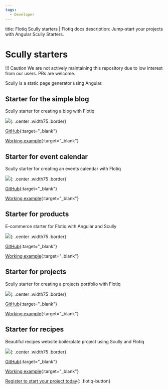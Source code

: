 ```yaml
---
tags:
  - Developer
---
```


title: Flotiq Scully starters | Flotiq docs
description: Jump-start your projects with Angular Scully Starters.

# Scully starters

!!! Caution
    We are not actively maintaining this repository due to low interest from our users. PRs are welcome.

Scully is a static page generator using Angular.

## Starter for the simple blog

Scully starter for creating a blog with Flotiq

![](images/scully/flotiq-starter-blogposts.png){: .center .width75 .border}

[GitHub](https://github.com/flotiq/scully-blog-starter){:target="_blank"}

[Working example](https://thirsty-hoover-9327b3.netlify.app/){:target="_blank"}

## Starter for event calendar

Scully starter for creating an events calendar with Flotiq

![](images/scully/home.png){: .center .width75 .border}

[GitHub](https://github.com/flotiq/scully-event-calendar-starter){:target="_blank"}

[Working example](https://awesome-sammet-8accee.netlify.app/){:target="_blank"}

## Starter for products

E-commerce starter for Flotiq with Angular and Scully

![](images/scully/flotiq-starter-products.png){: .center .width75 .border}

[GitHub](https://github.com/flotiq/scully-products-starter){:target="_blank"}

[Working example](https://competent-visvesvaraya-bb732c.netlify.app/){:target="_blank"}

## Starter for projects

Scully starter for creating a projects portfolio with Flotiq

![](images/scully/flotiq-starter-projects.png){: .center .width75 .border}

[GitHub](https://github.com/flotiq/scully-projects-starter){:target="_blank"}

[Working example](https://angry-brattain-f446a1.netlify.app/){:target="_blank"}

## Starter for recipes

Beautiful recipes website boilerplate project using Scully and Flotiq

![](images/scully/Scully-Recipes-Starter.png){: .center .width75 .border}

[GitHub](https://github.com/flotiq/scully-recipes-starter){:target="_blank"}

[Working example](https://vibrant-mclean-8da635.netlify.app/){:target="_blank"}


[Register to start your project today](https://editor.flotiq.com/register.html){: .flotiq-button}
